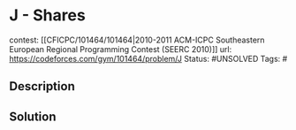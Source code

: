 # J - Shares

contest: [[CFICPC/101464/101464|2010-2011 ACM-ICPC Southeastern European Regional Programming Contest (SEERC 2010)]]
url: https://codeforces.com/gym/101464/problem/J
Status: #UNSOLVED
Tags: #

## Description

## Solution

